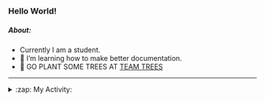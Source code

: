 ### Hello World!

##### About:
- Currently I am a student.
- 🌱 I’m learning how to make better documentation.
- 🌱 GO PLANT SOME TREES AT [TEAM TREES](https://teamtrees.org/)

---
<details>
  <summary>:zap: My Activity:</summary>
  
<!--START_SECTION:waka-->
![Code Time](http://img.shields.io/badge/Code%20Time-1%2C121%20hrs%2042%20mins-blue)

**I'm a Night 🦉** 

```text
🌞 Morning                1662 commits        ██░░░░░░░░░░░░░░░░░░░░░░░   09.94 % 
🌆 Daytime                5643 commits        ████████░░░░░░░░░░░░░░░░░   33.74 % 
🌃 Evening                4740 commits        ███████░░░░░░░░░░░░░░░░░░   28.34 % 
🌙 Night                  4679 commits        ███████░░░░░░░░░░░░░░░░░░   27.98 % 
```
📅 **I'm Most Productive on Wednesday** 

```text
Monday                   2400 commits        ████░░░░░░░░░░░░░░░░░░░░░   14.35 % 
Tuesday                  2100 commits        ███░░░░░░░░░░░░░░░░░░░░░░   12.56 % 
Wednesday                4011 commits        ██████░░░░░░░░░░░░░░░░░░░   23.98 % 
Thursday                 2217 commits        ███░░░░░░░░░░░░░░░░░░░░░░   13.26 % 
Friday                   1667 commits        ██░░░░░░░░░░░░░░░░░░░░░░░   09.97 % 
Saturday                 1475 commits        ██░░░░░░░░░░░░░░░░░░░░░░░   08.82 % 
Sunday                   2854 commits        ████░░░░░░░░░░░░░░░░░░░░░   17.07 % 
```


📊 **This Week I Spent My Time On** 

```text
🔥 Editors: 
VS Code                  5 hrs 46 mins       █████████████████████████   100.00 % 

🐱‍💻 Projects: 
praise                   5 hrs 46 mins       █████████████████████████   99.93 % 
CSF22                    0 secs              ░░░░░░░░░░░░░░░░░░░░░░░░░   00.07 % 
```


 Last Updated on 13/05/2023 12:09:07 UTC
<!--END_SECTION:waka-->
</details>
